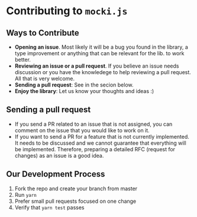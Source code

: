 # Contributing to `mocki.js`

## Ways to Contribute

- **Opening an issue**. Most likely it will be a bug you found in the library, a type improvement or anything that can be relevant for the lib. to work better.
- **Reviewing an issue or a pull request**. If you believe an issue needs discussion or you have the knowledege to help reviewing a pull request. All that is very welcome.
- **Sending a pull request**: See in the secion below.
- **Enjoy the library**: Let us know your thoughts and ideas :)

## Sending a pull request

- If you send a PR related to an issue that is not assigned, you can comment on the issue that you would like to work on it.
- If you want to send a PR for a feature that is not currently implemented. It needs to be discussed and we cannot guarantee that everything will be implemented. Therefore, preparing a detailed RFC (request for changes) as an issue is a good idea.

## Our Development Process

1. Fork the repo and create your branch from master
2. Run `yarn`
4. Prefer small pull requests focused on one change
5. Verify that `yarn test` passes
